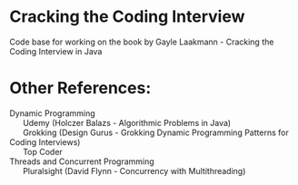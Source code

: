 # Cracking the Coding Interview
Code base for working on the book by Gayle Laakmann - Cracking the Coding Interview in Java
# Other References:
Dynamic Programming \
&nbsp;&nbsp;&nbsp;&nbsp;&nbsp;&nbsp;Udemy (Holczer Balazs - Algorithmic Problems in Java)\
&nbsp;&nbsp;&nbsp;&nbsp;&nbsp;&nbsp;Grokking (Design Gurus - Grokking Dynamic Programming Patterns for Coding Interviews)\
&nbsp;&nbsp;&nbsp;&nbsp;&nbsp;&nbsp;Top Coder\
Threads and Concurrent Programming\
&nbsp;&nbsp;&nbsp;&nbsp;&nbsp;&nbsp;Pluralsight (David Flynn - Concurrency with Multithreading)
